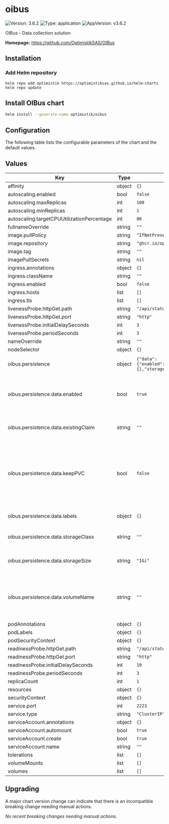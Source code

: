 # oibus

![Version: 3.6.2](https://img.shields.io/badge/Version-3.6.2-informational?style=flat-square) ![Type: application](https://img.shields.io/badge/Type-application-informational?style=flat-square) ![AppVersion: v3.6.2](https://img.shields.io/badge/AppVersion-v3.6.2-informational?style=flat-square)

OIBus - Data collection solution

**Homepage:** <https://github.com/OptimistikSAS/OIBus>

## Installation

### Add Helm repository

```shell
helm repo add optimistik https://optimistiksas.github.io/helm-charts
helm repo update
```

## Install OIBus chart

```bash
helm install --generate-name optimistik/oibus
```

## Configuration

The following table lists the configurable parameters of the chart and the default values.

## Values

| Key | Type | Default | Description |
|-----|------|---------|-------------|
| affinity | object | `{}` |  |
| autoscaling.enabled | bool | `false` |  |
| autoscaling.maxReplicas | int | `100` |  |
| autoscaling.minReplicas | int | `1` |  |
| autoscaling.targetCPUUtilizationPercentage | int | `80` |  |
| fullnameOverride | string | `""` |  |
| image.pullPolicy | string | `"IfNotPresent"` |  |
| image.repository | string | `"ghcr.io/optimistiksas/oibus"` |  |
| image.tag | string | `""` |  |
| imagePullSecrets | string | `nil` |  |
| ingress.annotations | object | `{}` |  |
| ingress.className | string | `""` |  |
| ingress.enabled | bool | `false` |  |
| ingress.hosts | list | `[]` |  |
| ingress.tls | list | `[]` |  |
| livenessProbe.httpGet.path | string | `"/api/status"` |  |
| livenessProbe.httpGet.port | string | `"http"` |  |
| livenessProbe.initialDelaySeconds | int | `3` |  |
| livenessProbe.periodSeconds | int | `3` |  |
| nameOverride | string | `""` |  |
| nodeSelector | object | `{}` |  |
| oibus.persistence | object | `{"data":{"enabled":true,"existingClaim":"","keepPVC":false,"labels":{},"storageClass":"","storageSize":"1Gi","volumeName":""}}` | Options related to persistence |
| oibus.persistence.data.enabled | bool | `true` | Allow the data to persist between pod renewal |
| oibus.persistence.data.existingClaim | string | `""` | Use an existing PVC to persist data |
| oibus.persistence.data.keepPVC | bool | `false` | Keep a created Persistent volume claim when uninstalling the helm chart (default: false) |
| oibus.persistence.data.labels | object | `{}` | Labels to set on the data PVC |
| oibus.persistence.data.storageClass | string | `""` | Storage class of the data PVC |
| oibus.persistence.data.storageSize | string | `"1Gi"` | Storage size of the data PVC Mi or Gi |
| oibus.persistence.data.volumeName | string | `""` | Existing volume, enables binding the pvc to an existing volume |
| podAnnotations | object | `{}` |  |
| podLabels | object | `{}` |  |
| podSecurityContext | object | `{}` |  |
| readinessProbe.httpGet.path | string | `"/api/status"` |  |
| readinessProbe.httpGet.port | string | `"http"` |  |
| readinessProbe.initialDelaySeconds | int | `10` |  |
| readinessProbe.periodSeconds | int | `3` |  |
| replicaCount | int | `1` |  |
| resources | object | `{}` |  |
| securityContext | object | `{}` |  |
| service.port | int | `2223` |  |
| service.type | string | `"ClusterIP"` |  |
| serviceAccount.annotations | object | `{}` |  |
| serviceAccount.automount | bool | `true` |  |
| serviceAccount.create | bool | `true` |  |
| serviceAccount.name | string | `""` |  |
| tolerations | list | `[]` |  |
| volumeMounts | list | `[]` |  |
| volumes | list | `[]` |  |

## Upgrading

A major chart version change can indicate that there is an incompatible breaking change needing manual actions.

_No recent breaking changes needing manual actions._
